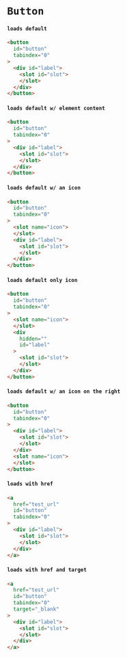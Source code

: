 # `Button`

#### `loads default`

```html
<button
  id="button"
  tabindex="0"
>
  <div id="label">
    <slot id="slot">
    </slot>
  </div>
</button>

```

#### `loads default w/ element content`

```html
<button
  id="button"
  tabindex="0"
>
  <div id="label">
    <slot id="slot">
    </slot>
  </div>
</button>

```

#### `loads default w/ an icon`

```html
<button
  id="button"
  tabindex="0"
>
  <slot name="icon">
  </slot>
  <div id="label">
    <slot id="slot">
    </slot>
  </div>
</button>

```

#### `loads default only icon`

```html
<button
  id="button"
  tabindex="0"
>
  <slot name="icon">
  </slot>
  <div
    hidden=""
    id="label"
  >
    <slot id="slot">
    </slot>
  </div>
</button>

```

#### `loads default w/ an icon on the right`

```html
<button
  id="button"
  tabindex="0"
>
  <div id="label">
    <slot id="slot">
    </slot>
  </div>
  <slot name="icon">
  </slot>
</button>

```

#### `loads with href`

```html
<a
  href="test_url"
  id="button"
  tabindex="0"
>
  <div id="label">
    <slot id="slot">
    </slot>
  </div>
</a>

```

#### `loads with href and target`

```html
<a
  href="test_url"
  id="button"
  tabindex="0"
  target="_blank"
>
  <div id="label">
    <slot id="slot">
    </slot>
  </div>
</a>

```

